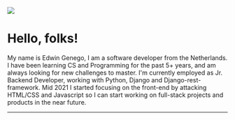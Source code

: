 ![](https://img.shields.io/badge/OS-Linux-informational?style=flat&logo=<LOGO_NAME>&logoColor=white&color=2bbc8a)



# Hello, folks!

My name is Edwin Genego, I am a software developer from the Netherlands. I have been learning CS and Programming for the past 5+ years, and am always looking for new challenges to master. I'm currently employed as Jr. Backend Developer, working with Python, Django and Django-rest-framework. Mid 2021 I started focusing on the front-end by attacking HTML/CSS and Javascript so I can start working on full-stack projects and products in the near future.

----



<!--
**genego-dev/genego-dev** is a ✨ _special_ ✨ repository because its `README.md` (this file) appears on your GitHub profile.

Here are some ideas to get you started:

- 🔭 I’m currently working on ...
- 🌱 I’m currently learning ...
- 👯 I’m looking to collaborate on ...
- 🤔 I’m looking for help with ...
- 💬 Ask me about ...
- 📫 How to reach me: ...
- 😄 Pronouns: ...
- ⚡ Fun fact: ...
-->
